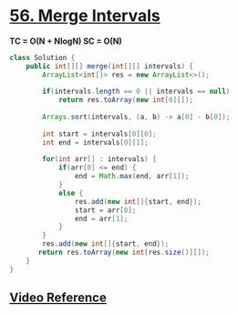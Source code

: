 # **[56. Merge Intervals](https://leetcode.com/problems/merge-intervals/)**
**TC = O(N + NlogN) SC = O(N)**
```java
class Solution {
    public int[][] merge(int[][] intervals) {
        ArrayList<int[]> res = new ArrayList<>();
        
        if(intervals.length == 0 || intervals == null) 
            return res.toArray(new int[0][]);
        
        Arrays.sort(intervals, (a, b) -> a[0] - b[0]);
        
        int start = intervals[0][0];
        int end = intervals[0][1];
        
        for(int arr[] : intervals) {
            if(arr[0] <= end) {
                end = Math.max(end, arr[1]);
            }
            else {
                res.add(new int[]{start, end});
                start = arr[0];
                end = arr[1];
            }
        }
        res.add(new int[]{start, end});
       return res.toArray(new int[res.size()][]);
    }
}
```
## **[Video Reference](https://youtu.be/2JzRBPFYbKE)**